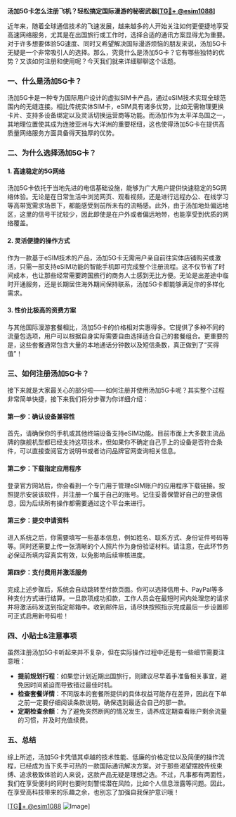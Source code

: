 **汤加5G卡怎么注册飞机？轻松搞定国际漫游的秘密武器[[TG💪+ @esim1088](https://t.me/s/esim1088)]**

近年来，随着全球通信技术的飞速发展，越来越多的人开始关注如何更便捷地享受高速网络服务，尤其是在出国旅行或工作时，选择合适的通讯方案显得尤为重要。对于许多想要体验5G速度、同时又希望解决国际漫游烦恼的朋友来说，汤加5G卡无疑是一个非常吸引人的选择。那么，究竟什么是汤加5G卡？它有哪些独特的优势？又该如何注册和使用呢？今天我们就来详细聊聊这个话题。

### 一、什么是汤加5G卡？

汤加5G卡是一种专为国际用户设计的虚拟SIM卡产品，通过eSIM技术实现全球范围内的无缝连接。相比传统实体SIM卡，eSIM具有诸多优势，比如无需物理更换卡片、支持多设备绑定以及灵活切换运营商等功能。而汤加作为太平洋岛国之一，其地理位置使其成为连接亚洲与大洋洲的重要枢纽，这也使得汤加5G卡在提供高质量网络服务方面具备得天独厚的优势。

### 二、为什么选择汤加5G卡？

#### 1. 高速稳定的5G网络

汤加5G卡依托于当地先进的电信基础设施，能够为广大用户提供快速稳定的5G网络体验。无论是在日常生活中浏览网页、观看视频，还是进行远程办公、在线学习等高带宽需求场景下，都能感受到前所未有的流畅感。此外，由于汤加地处偏远地区，这里的信号干扰较少，因此即使是在户外或者偏远地带，也能享受到优质的网络覆盖。

#### 2. 灵活便捷的操作方式

作为一款基于eSIM技术的产品，汤加5G卡无需用户亲自前往实体店铺购买或激活，只需一部支持eSIM功能的智能手机即可完成整个注册流程。这不仅节省了时间成本，也让那些经常需要跨国旅行的商务人士感到无比方便。无论是出差途中临时开通服务，还是长期居住海外期间保持联系，汤加5G卡都能够满足你的多样化需求。

#### 3. 性价比极高的资费方案

与其他国际漫游套餐相比，汤加5G卡的价格相对实惠得多。它提供了多种不同的流量包选项，用户可以根据自身实际需要自由选择适合自己的套餐组合。更重要的是，这些套餐通常包含大量的本地通话分钟数以及短信条数，真正做到了“买得值”！

### 三、如何注册汤加5G卡？

接下来就是大家最关心的部分啦——如何注册并使用汤加5G卡呢？其实整个过程非常简单快捷，接下来我们将分步骤为你详细介绍：

#### 第一步：确认设备兼容性

首先，请确保你的手机或其他终端设备支持eSIM功能。目前市面上大多数主流品牌的旗舰机型都已经支持这项技术，但如果你不确定自己手上的设备是否符合条件，可以直接查阅官方说明书或者访问品牌官网查询相关信息。

#### 第二步：下载指定应用程序

登录官方网站后，你会看到一个专门用于管理eSIM账户的应用程序下载链接。按照提示安装该软件，并注册一个属于自己的账号。记住妥善保管好自己的登录信息，因为后续所有操作都需要通过这个平台来进行。

#### 第三步：提交申请资料

进入系统之后，你需要填写一些基本信息，例如姓名、联系方式、身份证件号码等等。同时还需要上传一张清晰的个人照片作为身份验证材料。请注意，在此环节务必保证所填内容真实有效，以免影响后续审核进度。

#### 第四步：支付费用并激活服务

完成上述步骤后，系统会自动跳转至付款页面。你可以选择信用卡、PayPal等多种支付方式进行结算。一旦款项成功扣款，工作人员会在最短时间内处理您的请求并将激活码发送到指定邮箱中。收到邮件后，请尽快按照指示完成最后一步设置即可正式启用新号码啦！

### 四、小贴士&注意事项

虽然注册汤加5G卡听起来并不复杂，但在实际操作过程中还是有一些细节需要注意哦：

- **提前规划行程**：如果您计划近期出国旅行，则建议尽早着手准备相关事宜，避免因时间紧迫而导致错过最佳时机。
- **检查套餐详情**：不同版本的套餐所提供的具体权益可能存在差异，因此在下单之前一定要仔细阅读条款说明，确保选到最适合自己的那一款。
- **定期检查余额**：为了避免突然断网的情况发生，请养成定期查看账户剩余流量的习惯，并及时充值续费。

### 五、总结

综上所述，汤加5G卡凭借其卓越的技术性能、低廉的价格定位以及简便的操作流程，已经成为当下炙手可热的一款国际通讯解决方案。对于那些渴望摆脱传统束缚、追求极致体验的人来说，这款产品无疑是理想之选。不过，凡事都有两面性，我们在享受便利的同时也要时刻警惕潜在风险，比如个人信息泄露等问题。因此，在享受高科技带来的乐趣之余，也别忘了加强自我保护意识哦！

[[TG💪+ @esim1088](https://t.me/s/esim1088) ![Image](https://i.postimg.cc/4NQfJmqS/Snipaste-2025-05-13-00-14-12.png)]